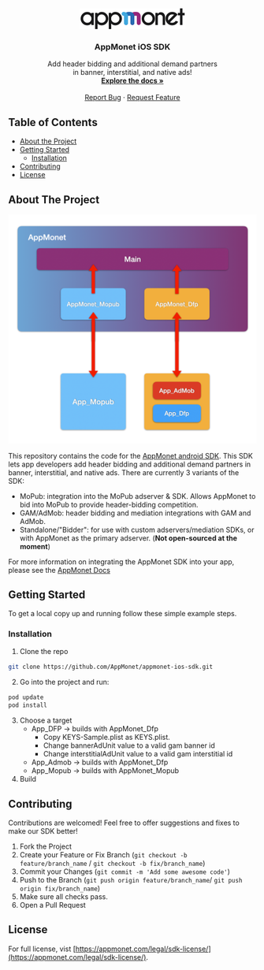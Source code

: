 <br />
<p align="center">
  <a href="https://appmonet.com/">
    <img src="images/appmonet.png" alt="Logo" >
  </a>

  <h3 align="center">AppMonet iOS SDK</h3>

  <p align="center">
    Add header bidding and additional demand partners<br />in banner, interstitial, and native ads!
    <br />
    <a href="https://docs.appmonet.com/docs/get-started-with-appmonet"><strong>Explore the docs »</strong></a>
    <br />
    <br />
    <a href="https://github.com/AppMonet/appmonet-ios-sdk/issues">Report Bug</a>
    ·
    <a href="https://github.com/AppMonet/appmonet-ios-sdk/issues">Request Feature</a>
  </p>
</p>

## Table of Contents

* [About the Project](#about-the-project)
* [Getting Started](#getting-started)
  * [Installation](#installation)
* [Contributing](#contributing)
* [License](#license)

## About The Project


![Architecture][architecture-screenshot]


This repository contains the code for the [AppMonet android SDK](http://appmonet.com/). This SDK lets app developers add header bidding and additional demand partners in banner, interstitial, and native ads. There are currently 3 variants of the SDK:

- MoPub: integration into the MoPub adserver & SDK. Allows AppMonet to bid into MoPub to provide header-bidding competition.
- GAM/AdMob: header bidding and mediation integrations with GAM and AdMob.
- Standalone/"Bidder": for use with custom adservers/mediation SDKs, or with AppMonet as the primary adserver. (**Not open-sourced at the moment**)

For more information on integrating the AppMonet SDK into your app, please see the [AppMonet Docs](https://docs.appmonet.com/docs)

## Getting Started

To get a local copy up and running follow these simple example steps.

### Installation

1. Clone the repo 
```sh
git clone https://github.com/AppMonet/appmonet-ios-sdk.git
```
2. Go into the project and run:
```sh
pod update
pod install
```
3. Choose a target
    - App_DFP -> builds with AppMonet_Dfp
      - Copy KEYS-Sample.plist as KEYS.plist.
      - Change bannerAdUnit value to a valid gam banner id
      - Change interstitialAdUnit value to a valid gam interstitial id
    - App_Admob -> builds with AppMonet_Dfp
    - App_Mopub -> builds with AppMonet_Mopub
4. Build


## Contributing

Contributions are welcomed! Feel free to offer suggestions and fixes to make our SDK better!

1. Fork the Project
2. Create your Feature or Fix Branch (`git checkout -b feature/branch_name` / `git checkout -b fix/branch_name`)
3. Commit your Changes (`git commit -m 'Add some awesome code'`)
4. Push to the Branch (`git push origin feature/branch_name`/ `git push origin fix/branch_name`)
5. Make sure all checks pass.
6. Open a Pull Request

## License
For full license, vist [https://appmonet.com/legal/sdk-license/](https://appmonet.com/legal/sdk-license/).


[architecture-screenshot]: images/architecture.png


